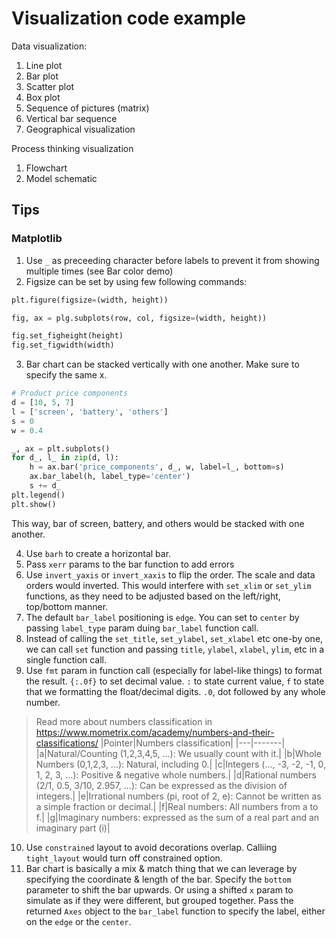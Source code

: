 # Visualization code example

Data visualization:
1. Line plot
2. Bar plot
3. Scatter plot
4. Box plot
5. Sequence of pictures (matrix)
6. Vertical bar sequence
7. Geographical visualization

Process thinking visualization
1. Flowchart
2. Model schematic

## Tips
### Matplotlib
1. Use `_` as preceeding character before labels to prevent it from showing multiple times (see Bar color demo)
2. Figsize can be set by using few following commands:
```python
plt.figure(figsize=(width, height))

fig, ax = plg.subplots(row, col, figsize=(width, height))

fig.set_figheight(height)
fig.set_figwidth(width)
```
3. Bar chart can be stacked vertically with one another. Make sure to specify the same x.
```python
# Product price components
d = [10, 5, 7]
l = ['screen', 'battery', 'others']
s = 0
w = 0.4

_, ax = plt.subplots()
for d_, l_ in zip(d, l):
    h = ax.bar('price_components', d_, w, label=l_, bottom=s)
    ax.bar_label(h, label_type='center')
    s += d_
plt.legend()
plt.show()
```

This way, bar of screen, battery, and others would be stacked with one another. 

4. Use `barh` to create a horizontal bar.
5. Pass `xerr` params to the bar function to add errors
6. Use `invert_yaxis` or `invert_xaxis` to flip the order. The scale and data orders would inverted. This would interfere with `set_xlim` or `set_ylim` functions, as they need to be adjusted based on the left/right, top/bottom manner.
7. The default `bar_label` positioning is `edge`. You can set to `center` by passing `label_type` param duing `bar_label` function call.
8. Instead of calling the `set_title`, `set_ylabel`, `set_xlabel` etc one-by one, we can call `set` function and passing `title`, `ylabel`, `xlabel`, `ylim`, etc in a single function call.
9. Use `fmt` param in function call (especially for label-like things) to format the result. `{:.0f}` to set decimal value. `:` to state current value, `f` to state that we formatting the float/decimal digits. `.0`, dot followed by any whole number.

> Read more about numbers classification in https://www.mometrix.com/academy/numbers-and-their-classifications/
|Pointer|Numbers classification|
|---|-------|
|a|Natural/Counting (1,2,3,4,5, ...): We usually count with it.|
|b|Whole Numbers (0,1,2,3, ...): Natural, including 0.|
|c|Integers (..., -3, -2, -1, 0, 1, 2, 3, ...): Positive & negative whole numbers.|
|d|Rational numbers (2/1, 0.5, 3/10, 2.957, ...): Can be expressed as the division of integers.|
|e|Irrational numbers (pi, root of 2, e): Cannot be written as a simple fraction or decimal.|
|f|Real numbers: All numbers from a to f.|
|g|Imaginary numbers: expressed as the sum of a real part and an imaginary part (i)|

10. Use `constrained` layout to avoid decorations overlap. Calliing `tight_layout` would turn off constrained option.
11. Bar chart is basically a mix & match thing that we can leverage by specifying the coordinate & length of the bar. Specify the `bottom` parameter to shift the bar upwards. Or using a shifted `x` param to simulate as if they were different, but grouped together. Pass the returned `Axes` object to the `bar_label` function to specify the label, either on the `edge` or the `center`.

